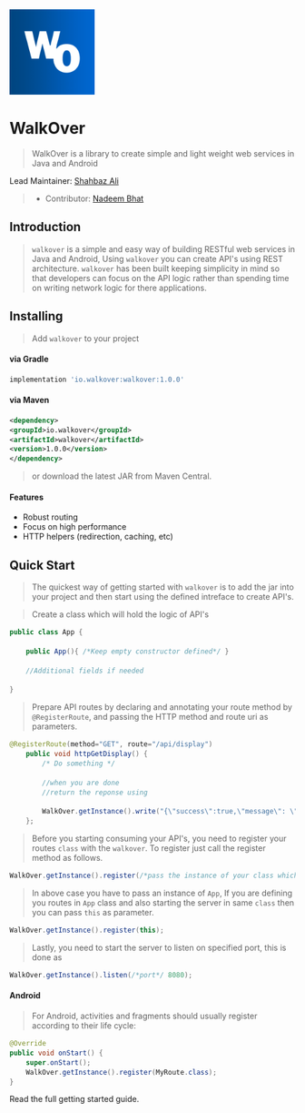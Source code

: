 <img src="walkover.png" width="150" height="150"/>

# WalkOver
> WalkOver is a library to create simple and light weight web services in Java and Android


Lead Maintainer: [Shahbaz Ali](https://github.com/shahbaz-ali)

 > - Contributor: [Nadeem Bhat](https://github.com/NadeemBhat)


## Introduction
>`walkover` is a simple and easy way of building RESTful web services in Java and Android, Using `walkover` you can create API's using REST architecture. `walkover` has been built keeping simplicity in mind so that developers can focus on the API logic rather than spending time on writing network logic for there applications.

## Installing

>Add `walkover` to your project

#### via Gradle
```groovy
implementation 'io.walkover:walkover:1.0.0'
```
#### via Maven
```xml
<dependency>
<groupId>io.walkover</groupId>
<artifactId>walkover</artifactId>
<version>1.0.0</version>
</dependency>
```
> or download the latest JAR from Maven Central.

#### Features

  * Robust routing
  * Focus on high performance
  * HTTP helpers (redirection, caching, etc)
  
## Quick Start
> The quickest way of getting started with `walkover` is to add the jar into your project and then start using the defined intreface to create API's.

> Create a class which will hold the logic of API's
```java
public class App {

    public App(){ /*Keep empty constructor defined*/ }
    
    //Additional fields if needed 
    
}
```

>Prepare API routes by declaring and annotating your route method by `@RegisterRoute`, and passing the HTTP method and route uri as parameters.
```java
@RegisterRoute(method="GET", route="/api/display")  
    public void httpGetDisplay() {
        /* Do something */
    
        //when you are done
        //return the reponse using
        
        WalkOver.getInstance().write("{\"success\":true,\"message\": \"Your First Api\"}");
    };
```

> Before you starting consuming your API's, you need to register your routes `class` with the `walkover`. To register just call the register method as follows.

```java
WalkOver.getInstance().register(/*pass the instance of your class which holds your routes*/);
```
> In above case you have to pass an instance of `App`, If you are defining you routes in `App` class and also starting the server in same `class` then you can pass `this` as parameter.

```java
WalkOver.getInstance().register(this);
```
> Lastly, you need to start the server to listen on specified port, this is done as
```java
WalkOver.getInstance().listen(/*port*/ 8080);
```

#### Android 
> For Android, activities and fragments should usually register according to their life cycle:

```java
@Override
public void onStart() {
    super.onStart();
    WalkOver.getInstance().register(MyRoute.class);
}

```
Read the full getting started guide.


